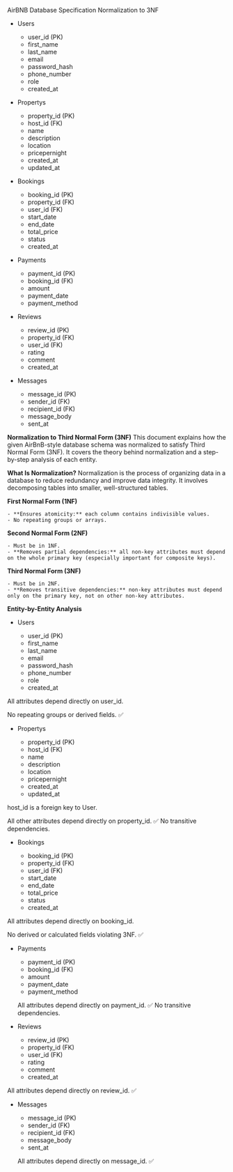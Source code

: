 AirBNB Database Specification Normalization to 3NF

- Users

  - user_id (PK)
  - first_name
  - last_name
  - email
  - password_hash
  - phone_number
  - role
  - created_at

- Propertys

  - property_id (PK)
  - host_id (FK)
  - name
  - description
  - location
  - pricepernight
  - created_at
  - updated_at

- Bookings

  - booking_id (PK)
  - property_id (FK)
  - user_id (FK)
  - start_date
  - end_date
  - total_price
  - status
  - created_at

- Payments

  - payment_id (PK)
  - booking_id (FK)
  - amount
  - payment_date
  - payment_method

- Reviews

  - review_id (PK)
  - property_id (FK)
  - user_id (FK)
  - rating
  - comment
  - created_at

- Messages
  - message_id (PK)
  - sender_id (FK)
  - recipient_id (FK)
  - message_body
  - sent_at

**Normalization to Third Normal Form (3NF)**
This document explains how the given AirBnB-style database schema was normalized to satisfy Third Normal Form (3NF). It covers the theory behind normalization and a step-by-step analysis of each entity.

**What Is Normalization?**
Normalization is the process of organizing data in a database to reduce redundancy and improve data integrity. It involves decomposing tables into smaller, well-structured tables.

**First Normal Form (1NF)**

    - **Ensures atomicity:** each column contains indivisible values.
    - No repeating groups or arrays.

**Second Normal Form (2NF)**

    - Must be in 1NF.
    - **Removes partial dependencies:** all non-key attributes must depend on the whole primary key (especially important for composite keys).

**Third Normal Form (3NF)**

    - Must be in 2NF.
    - **Removes transitive dependencies:** non-key attributes must depend only on the primary key, not on other non-key attributes.

**Entity-by-Entity Analysis**

- Users

  - user_id (PK)
  - first_name
  - last_name
  - email
  - password_hash
  - phone_number
  - role
  - created_at

All attributes depend directly on user_id.

No repeating groups or derived fields. ✅

- Propertys

  - property_id (PK)
  - host_id (FK)
  - name
  - description
  - location
  - pricepernight
  - created_at
  - updated_at

host_id is a foreign key to User.

All other attributes depend directly on property_id. ✅ No transitive dependencies.

- Bookings

  - booking_id (PK)
  - property_id (FK)
  - user_id (FK)
  - start_date
  - end_date
  - total_price
  - status
  - created_at

All attributes depend directly on booking_id.

No derived or calculated fields violating 3NF. ✅

- Payments

  - payment_id (PK)
  - booking_id (FK)
  - amount
  - payment_date
  - payment_method

  All attributes depend directly on payment_id. ✅ No transitive dependencies.

- Reviews

  - review_id (PK)
  - property_id (FK)
  - user_id (FK)
  - rating
  - comment
  - created_at

All attributes depend directly on review_id. ✅

- Messages

  - message_id (PK)
  - sender_id (FK)
  - recipient_id (FK)
  - message_body
  - sent_at

  All attributes depend directly on message_id. ✅
